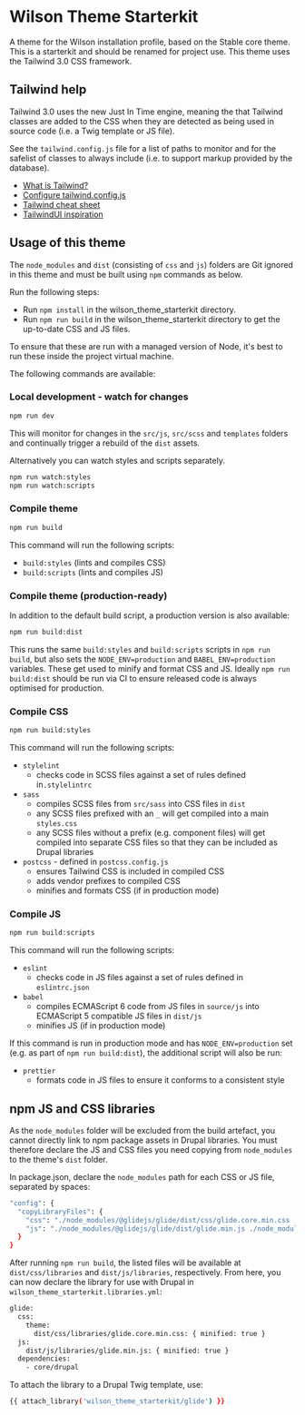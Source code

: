 # Wilson Theme Starterkit

A theme for the Wilson installation profile, based on the Stable core theme. This is a starterkit and should be renamed for project use. This
theme uses the Tailwind 3.0 CSS framework.

## Tailwind help

Tailwind 3.0 uses the new Just In Time engine, meaning the that Tailwind classes are added to the CSS when they are detected as being used in source code (i.e. a Twig template or JS file).

See the `tailwind.config.js` file for a list of paths to monitor and for the safelist of classes to always include (i.e. to support markup provided by the database).

- [What is Tailwind?](https://tailwindcss.com/)
- [Configure tailwind.config.js](https://tailwindcss.com/docs/configuration)
- [Tailwind cheat sheet](https://tailwindcomponents.com/cheatsheet/)
- [TailwindUI inspiration](https://tailwindui.com/components)

## Usage of this theme

The `node_modules` and `dist` (consisting of `css` and `js`) folders are Git ignored in this theme and must be built using `npm` commands as below.

Run the following steps:

- Run `npm install` in the wilson_theme_starterkit directory.
- Run `npm run build` in the wilson_theme_starterkit directory to get the up-to-date CSS and JS files.

To ensure that these are run with a managed version of Node, it's best to run these inside the project virtual machine.

The following commands are available:

### Local development - watch for changes

```bash
npm run dev
```

This will monitor for changes in the `src/js`, `src/scss` and `templates` folders and continually trigger a rebuild of the `dist` assets.

Alternatively you can watch styles and scripts separately.

```bash
npm run watch:styles
npm run watch:scripts
```

### Compile theme
```bash
npm run build
```

This command will run the following scripts:
- `build:styles` (lints and compiles CSS)
- `build:scripts` (lints and compiles JS)

### Compile theme (production-ready)

In addition to the default build script, a production version is also available:

```bash
npm run build:dist
```

This runs the same `build:styles` and `build:scripts` scripts in `npm run build`, but also sets the `NODE_ENV=production` and `BABEL_ENV=production` variables. These get used to minify and format CSS and JS. Ideally `npm run build:dist` should be run via CI to ensure released code is always optimised for production.

### Compile CSS
```bash
npm run build:styles
```

This command will run the following scripts:
- `stylelint`
  - checks code in SCSS files against a set of rules defined in`.stylelintrc`
- `sass`
  - compiles SCSS files from `src/sass` into CSS files in `dist`
  - any SCSS files prefixed with an `_` will get compiled into a main `styles.css`
  - any SCSS files without a prefix (e.g. component files) will get compiled into separate CSS files so that they can be included as Drupal libraries
- `postcss` - defined in `postcss.config.js`
  - ensures Tailwind CSS is included in compiled CSS
  - adds vendor prefixes to compiled CSS
  - minifies and formats CSS (if in production mode)

### Compile JS
```bash
npm run build:scripts
```

This command will run the following scripts:
- `eslint`
  - checks code in JS files against a set of rules defined in `eslintrc.json`
- `babel`
  - compiles ECMAScript 6 code from JS files in `source/js` into ECMAScript 5 compatible JS files in `dist/js`
  - minifies JS (if in production mode)

If this command is run in production mode and has `NODE_ENV=production` set (e.g. as part of `npm run build:dist`), the additional script will also be run:
- `prettier`
  - formats code in JS files to ensure it conforms to a consistent style

## npm JS and CSS libraries

As the `node_modules` folder will be excluded from the build artefact, you cannot directly link to npm package assets in Drupal libraries. You must therefore declare the JS and CSS files you need copying from `node_modules` to the theme's `dist` folder.

In package.json, declare the `node_modules` path for each CSS or JS file, separated by spaces:

```bash
"config": {
  "copyLibraryFiles": {
    "css": "./node_modules/@glidejs/glide/dist/css/glide.core.min.css ./node_modules/aos/dist/aos.css",
    "js": "./node_modules/@glidejs/glide/dist/glide.min.js ./node_modules/aos/dist/aos.js"
  }
}
```

After running `npm run build`, the listed files will be available at `dist/css/libraries` and `dist/js/libraries`, respectively. From here, you can now declare the library for use with Drupal in `wilson_theme_starterkit.libraries.yml`:

```bash
glide:
  css:
    theme:
      dist/css/libraries/glide.core.min.css: { minified: true }
  js:
    dist/js/libraries/glide.min.js: { minified: true }
  dependencies:
    - core/drupal
```

To attach the library to a Drupal Twig template, use:

```bash
{{ attach_library('wilson_theme_starterkit/glide') }}
```
